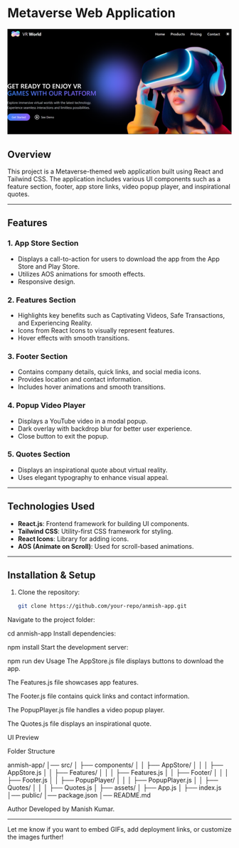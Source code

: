 # Metaverse Web Application

![Metaverse Preview Banner](./anmish-saga//src/assets/banner.png)

## Overview
This project is a Metaverse-themed web application built using React and Tailwind CSS. The application includes various UI components such as a feature section, footer, app store links, video popup player, and inspirational quotes.

---

## Features

### 1. **App Store Section**
- Displays a call-to-action for users to download the app from the App Store and Play Store.
- Utilizes AOS animations for smooth effects.
- Responsive design.

### 2. **Features Section**
- Highlights key benefits such as Captivating Videos, Safe Transactions, and Experiencing Reality.
- Icons from React Icons to visually represent features.
- Hover effects with smooth transitions.

### 3. **Footer Section**
- Contains company details, quick links, and social media icons.
- Provides location and contact information.
- Includes hover animations and smooth transitions.

### 4. **Popup Video Player**
- Displays a YouTube video in a modal popup.
- Dark overlay with backdrop blur for better user experience.
- Close button to exit the popup.

### 5. **Quotes Section**
- Displays an inspirational quote about virtual reality.
- Uses elegant typography to enhance visual appeal.

---

## Technologies Used
- **React.js**: Frontend framework for building UI components.
- **Tailwind CSS**: Utility-first CSS framework for styling.
- **React Icons**: Library for adding icons.
- **AOS (Animate on Scroll)**: Used for scroll-based animations.

---

## Installation & Setup

1. Clone the repository:
   ```bash
   git clone https://github.com/your-repo/anmish-app.git


Navigate to the project folder:

cd anmish-app
Install dependencies:

npm install
Start the development server:


npm run dev
Usage
The AppStore.js file displays buttons to download the app.

The Features.js file showcases app features.

The Footer.js file contains quick links and contact information.

The PopupPlayer.js file handles a video popup player.

The Quotes.js file displays an inspirational quote.

UI Preview

Folder Structure

anmish-app/
│── src/
│   ├── components/
│   │   ├── AppStore/
│   │   │   ├── AppStore.js
│   │   ├── Features/
│   │   │   ├── Features.js
│   │   ├── Footer/
│   │   │   ├── Footer.js
│   │   ├── PopupPlayer/
│   │   │   ├── PopupPlayer.js
│   │   ├── Quotes/
│   │   │   ├── Quotes.js
│   ├── assets/
│   ├── App.js
│   ├── index.js
│── public/
│── package.json
│── README.md

Author
Developed by Manish Kumar.



---

Let me know if you want to embed GIFs, add deployment links, or customize the images further!
